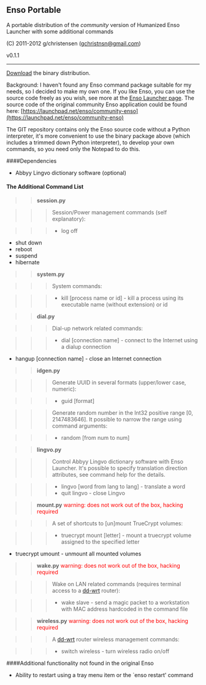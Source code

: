 ## Enso Portable

A portable distribution of the *community* version of Humanized Enso Launcher with some additional commands

(C) 2011-2012 g/christensen (gchristnsn@gmail.com)

v0.1.1

---
[Download](https://github.com/downloads/GChristensen/enso-portable/enso-portable.7z.sfx.exe) the binary distribution.


Background: I haven't found any Enso command package suitable for my needs, so I decided to make my own one. If you like Enso, you can use the source code freely as you wish, see more at the [Enso Launcher page](http://humanized.com/enso/launcher).
The source code of the original community Enso application could be found here:
[https://launchpad.net/enso/community-enso](https://launchpad.net/enso/community-enso) 

The GIT repository contains only the Enso source code without a Python interpreter, it's more convenient to use the binary package above (which includes a trimmed down Python interpreter), to develop your own commands, so you need only the Notepad to do this.

####Dependencies

* Abbyy Lingvo dictionary software (optional)


#### The Additional Command List

>>**session.py**

>>>Session/Power management commands (self explanatory):
      
>>>* log off
* shut down
* reboot
* suspend
* hibernate

>>**system.py**

>>>System commands:

>>>* kill [process name or id] - kill a process using its executable name
                                   (without extension) or id

>>**dial.py**

>>>Dial-up network related commands:
  
>>>* dial [connection name] - connect to the Internet using a dialup connection
* hangup [connection name] - close an Internet connection

>>**idgen.py**

>>>Generate UUID in several formats (upper/lower case, numeric):

>>>* guid [format]

>>>Generate random number in the Int32 positive range [0, 2147483646].
    It possible to narrow the range using command arguments:

>>>* random [from num to num]

>>**lingvo.py**

>>>Control Abbyy Lingvo dictionary software with Enso Launcher. It's possible to specify translation direction attributes, see command help for the details.
     
>>>* lingvo [word from lang to lang] - translate a word
>>>* quit lingvo - close Lingvo

>>**mount.py** <font color="red">warning: does not work out of the box, hacking required</font>

>>>A set of shortcuts to [un]mount TrueCrypt volumes:

>>>* truecrypt mount [letter] - mount a truecrypt volume assigned to the specified letter 
* truecrypt umount - unmount all mounted volumes

>>**wake.py** <font color="red">warning: does not work out of the box, hacking required</font>

>>>Wake on LAN related commands (requires terminal access to a [dd-wrt](http://www.dd-wrt.com) router):

>>>* wake slave - send a magic packet to a workstation with MAC address hardcoded in the command file

>>**wireless.py** <font color="red">warning: does not work out of the box, hacking required</font>

>>>A [dd-wrt](http://www.dd-wrt.com) router wireless management commands:

>>>* switch wireless - turn wireless radio on/off


####Additional functionality not found in the original Enso

* Ability to restart using a tray menu item or the `enso restart' command
